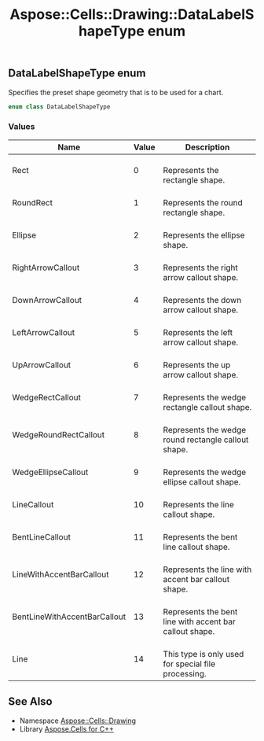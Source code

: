 ﻿---
title: Aspose::Cells::Drawing::DataLabelShapeType enum
linktitle: DataLabelShapeType
second_title: Aspose.Cells for C++ API Reference
description: 'Aspose::Cells::Drawing::DataLabelShapeType enum. Specifies the preset shape geometry that is to be used for a chart in C++.'
type: docs
weight: 8000
url: /cpp/aspose.cells.drawing/datalabelshapetype/
---
## DataLabelShapeType enum


Specifies the preset shape geometry that is to be used for a chart.

```cpp
enum class DataLabelShapeType
```

### Values

| Name | Value | Description |
| --- | --- | --- |
| Rect | 0 | <br>Represents the rectangle shape. |
| RoundRect | 1 | <br>Represents the round rectangle shape. |
| Ellipse | 2 | <br>Represents the ellipse shape. |
| RightArrowCallout | 3 | <br>Represents the right arrow callout shape. |
| DownArrowCallout | 4 | <br>Represents the down arrow callout shape. |
| LeftArrowCallout | 5 | <br>Represents the left arrow callout shape. |
| UpArrowCallout | 6 | <br>Represents the up arrow callout shape. |
| WedgeRectCallout | 7 | <br>Represents the wedge rectangle callout shape. |
| WedgeRoundRectCallout | 8 | <br>Represents the wedge round rectangle callout shape. |
| WedgeEllipseCallout | 9 | <br>Represents the wedge ellipse callout shape. |
| LineCallout | 10 | <br>Represents the line callout shape. |
| BentLineCallout | 11 | <br>Represents the bent line callout shape. |
| LineWithAccentBarCallout | 12 | <br>Represents the line with accent bar callout shape. |
| BentLineWithAccentBarCallout | 13 | <br>Represents the bent line with accent bar callout shape. |
| Line | 14 | <br>This type is only used for special file processing. |

## See Also

* Namespace [Aspose::Cells::Drawing](../)
* Library [Aspose.Cells for C++](../../)
